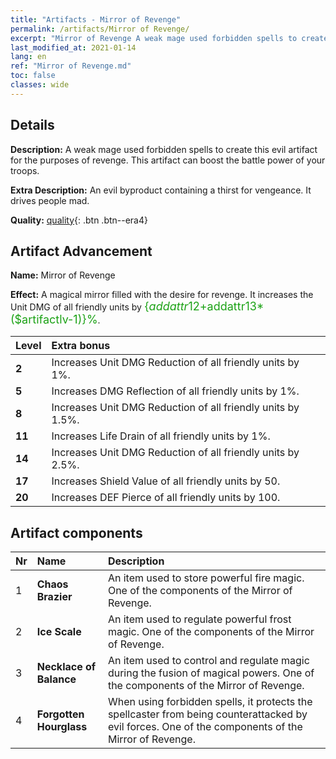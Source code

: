 ```yaml
---
title: "Artifacts - Mirror of Revenge"
permalink: /artifacts/Mirror of Revenge/
excerpt: "Mirror of Revenge A weak mage used forbidden spells to create this evil artifact for the purposes of revenge. This artifact can boost the battle power of your troops."
last_modified_at: 2021-01-14
lang: en
ref: "Mirror of Revenge.md"
toc: false
classes: wide
---
```

## Details

 **Description:** A weak mage used forbidden spells to create this evil artifact for the purposes of revenge. This artifact can boost the battle power of your troops.

 **Extra Description:** An evil byproduct containing a thirst for vengeance. It drives people mad.

 **Quality:** [quality](##artifact-advancement){: .btn .btn--era4}

## Artifact Advancement

 **Name:** Mirror of Revenge

 **Effect:** A magical mirror filled with the desire for revenge. It increases the Unit DMG of all friendly units by <span style="color: #1ca216;font-size:18px">{$addattr12+$addattr13*($artifactlv-1)}%</span>.

  |  Level  |    Extra bonus  | 
  |:--------|:----------------| 
  | **2** | Increases Unit DMG Reduction of all friendly units by 1%. | 
  | **5** | Increases DMG Reflection of all friendly units by 1%. | 
  | **8** | Increases Unit DMG Reduction of all friendly units by 1.5%. | 
  | **11** | Increases Life Drain of all friendly units by 1%. | 
  | **14** | Increases Unit DMG Reduction of all friendly units by 2.5%. | 
  | **17** | Increases Shield Value of all friendly units by 50. | 
  | **20** | Increases DEF Pierce of all friendly units by 100. | 


## Artifact components

  |  Nr  |    Name  |  Description | 
  |:-----|:---------|:-------------| 
  | 1 | **Chaos Brazier** | An item used to store powerful fire magic. One of the components of the Mirror of Revenge. | 
  | 2 | **Ice Scale** | An item used to regulate powerful frost magic. One of the components of the Mirror of Revenge. | 
  | 3 | **Necklace of Balance** | An item used to control and regulate magic during the fusion of magical powers. One of the components of the Mirror of Revenge. | 
  | 4 | **Forgotten Hourglass** | When using forbidden spells, it protects the spellcaster from being counterattacked by evil forces. One of the components of the Mirror of Revenge. | 
